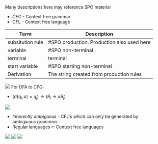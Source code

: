 Many descriptions here may reference SPO material
- CFG - Context free grammar
- CFL - Context free language

| Term             | Description                                |
| ---------------- | ------------------------------------------ |
| subsitution rule | #SPO production. Production also used here |
| variable         | #SPO non-terminal                          |
| terminal         | terminal                                   |
| start variable   | #SPO starting non-terminal                 |
| Derivation       | The string created from production rules   |
![](Pasted%20image%2020240304182800.png)
For DFA to CFG:
- $(\sigma(q_{i},a)=q_{j})\rightarrow(R_{i}\rightarrow aR_{j})$

![](Pasted%20image%2020240304183637.png)
- *Inherently ambiguous* - CFL's which can only be generated by ambigiuous grammars
- Regular languages $\subset$ Context free languages

![](Pasted%20image%2020240304183840.png)
![](Pasted%20image%2020240305090800.png)
![](Pasted%20image%2020240305095108.png)
